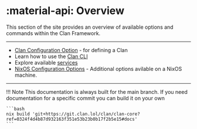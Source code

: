 # :material-api: Overview

This section of the site provides an overview of available options and commands within the Clan Framework.

---

- [Clan Configuration Option](../options.md) - for defining a Clan
- Learn how to use the [Clan CLI](./cli/index.md)
- Explore available [services](./clanServices/index.md)
- [NixOS Configuration Options](./clan.core/index.md) - Additional options avilable on a NixOS machine.

---

!!! Note
    This documentation is always built for the main branch.
    If you need documentation for a specific commit you can build it on your own

    ```bash
    nix build 'git+https://git.clan.lol/clan/clan-core?ref=0324f4d4b87d932163f351e53b23b0b17f2b5e15#docs'
    ```

